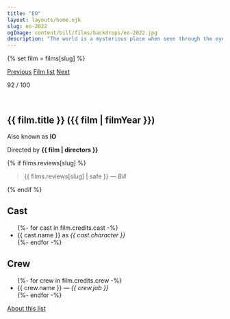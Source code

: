 ```yaml
---
title: "EO"
layout: layouts/home.njk
slug: eo-2022
ogImage: content/bill/films/backdrops/eo-2022.jpg
description: "The world is a mysterious place when seen through the eyes of an animal. EO, a grey donkey with melancholic eyes, meets good and bad people on his life’s path, experiences joy and pain, endures the wheel of fortune randomly turn his luck into disaster and his despair into unexpected bliss. But not even for a moment does he lose his innocence."
---
```


{% set film = films[slug] %}

<nav class="films">
  <a class="prev" href="../between-two-worlds-2022">Previous</a>
  <a href="../">Film list</a>
  <a class="next" href="../one-fine-morning-2022">Next</a>
</nav>

<p>92 / 100</p>

<article class="film">
  <div class="backdrop-and-poster">
    <img class="poster" src="../films/posters/{{ slug }}.jpg" alt="">
    <img class="backdrop" src="../films/backdrops/{{ slug }}.jpg" alt="">
  </div>

  <h1>{{ film.title }} ({{ film | filmYear }})</h1>

  <p>Also known as <strong>IO</strong></p>

  <p class="director">
    Directed by <strong>{{ film | directors }}</strong>
  </p>

  {% if films.reviews[slug] %}
    <blockquote> 
      {{ films.reviews[slug] | safe }} <em>— Bill</em>
    </blockquote> 
  {% endif %}

  <h2>
    Cast
  </h2>
  <ul>
    {%- for cast in film.credits.cast -%}
      <li>
        {{ cast.name }} as <em>{{ cast.character }}</em>
      </li>
    {%- endfor -%}
  </ul>

  <h2>
    Crew
  </h2>
  <ul>
    {%- for crew in film.credits.crew -%}
      <li>
        {{ crew.name }} &mdash; <em>{{ crew.job }}</em>
      </li>
    {%- endfor -%}
  </ul>
</article>
<footer>
  <a href="../about">About this list</a>
</footer>
